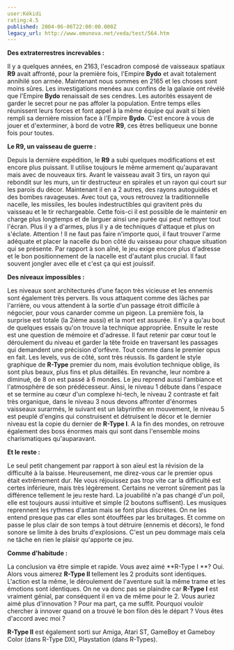 ```yaml
---
user:Kékidi
rating:4.5
published: 2004-06-06T22:00:00.000Z
legacy_url: http://www.emunova.net/veda/test/564.htm
---
```

**Des extraterrestres increvables :**  

  

Il y a quelques années, en 2163, l'escadron composé de vaisseaux spatiaux **R9** avait affronté, pour la première fois, l'Empire **Bydo** et avait totalement annihilé son armée. Maintenant nous sommes en 2165 et les choses sont moins sûres. Les investigations menées aux confins de la galaxie ont révélé que l'Empire **Bydo** renaissait de ses cendres. Les autorités essayent de garder le secret pour ne pas affoler la population. Entre temps elles réunissent leurs forces et font appel à la même équipe qui avait si bien rempli sa dernière mission face à l'Empire **Bydo**. C'est encore à vous de jouer et d'exterminer, à bord de votre **R9**, ces êtres belliqueux une bonne fois pour toutes.  

  

**Le R9, un vaisseau de guerre :**  

  

Depuis la dernière expédition, le **R9** a subi quelques modifications et est encore plus puissant. Il utilise toujours le même armement qu'auparavant mais avec de nouveaux tirs. Avant le vaisseau avait 3 tirs, un rayon qui rebondit sur les murs, un tir destructeur en spirales et un rayon qui court sur les parois du décor. Maintenant il en a 2 autres, des rayons autoguidés et des bombes ravageuses. Avec tout ça, vous retrouvez la traditionnelle nacelle, les missiles, les boules indestructibles qui gravitent près du vaisseau et le tir rechargeable. Cette fois-ci il est possible de le maintenir en charge plus longtemps et de larguer ainsi une purée qui peut nettoyer tout l'écran. Plus il y a d'armes, plus il y a de techniques d'attaque et plus on s'éclate. Attention ! Il ne faut pas faire n'importe quoi, il faut trouver l'arme adéquate et placer la nacelle du bon côté du vaisseau pour chaque situation qui se présente. Par rapport à son aîné, le jeu exige encore plus d'adresse et le bon positionnement de la nacelle est d'autant plus crucial. Il faut souvent jongler avec elle et c'est ça qui est jouissif.  

  

**Des niveaux impossibles :**  

  

Les niveaux sont architecturés d'une façon très vicieuse et les ennemis sont également très pervers. Ils vous attaquent comme des lâches par l'arrière, ou vous attendent à la sortie d'un passage étroit difficile à négocier, pour vous canarder comme un pigeon. La première fois, la surprise est totale (la 2ième aussi) et la mort est assurée. Il n'y a qu'au bout de quelques essais qu'on trouve la technique appropriée. Ensuite le reste est une question de mémoire et d'adresse. Il faut retenir par cœur tout le déroulement du niveau et garder la tête froide en traversant les passages qui demandent une précision d'orfèvre. Tout comme dans le premier opus en fait. Les levels, vus de côté, sont très réussis. Ils gardent le style graphique de **R-Type** premier du nom, mais évolution technique oblige, ils sont plus beaux, plus fins et plus détaillés. En revanche, leur nombre a diminué, de 8 on est passé à 6 mondes. Le jeu reprend aussi l'ambiance et l'atmosphère de son prédécesseur. Ainsi, le niveau 1 débute dans l'espace et se termine au cœur d'un complexe hi-tech, le niveau 2 contraste et fait très organique, dans le niveau 3 nous devons affronter d'énormes vaisseaux surarmés, le suivant est un labyrinthe en mouvement, le niveau 5 est peuplé d'engins qui construisent et détruisent le décor et le dernier niveau est la copie du dernier de **R-Type I**. A la fin des mondes, on retrouve également des boss énormes mais qui sont dans l'ensemble moins charismatiques qu'auparavant.  

  

**Et le reste :**  

  

Le seul petit changement par rapport à son aïeul est la révision de la difficulté à la baisse. Heureusement, me direz-vous car le premier opus était extrêmement dur. Ne vous réjouissez pas trop vite car la difficulté est certes inférieure, mais très légèrement. Certains ne verront sûrement pas la différence tellement le jeu reste hard. La jouabilité n'a pas changé d'un poil, elle est toujours aussi intuitive et simple (2 boutons suffisent). Les musiques reprennent les rythmes d'antan mais se font plus discrètes. On ne les entend presque pas car elles sont étouffées par les bruitages. Et comme on passe le plus clair de son temps à tout détruire (ennemis et décors), le fond sonore se limite à des bruits d'explosions. C'est un peu dommage mais cela ne tâche en rien le plaisir qu'apporte ce jeu.  

  

**Comme d'habitude :**  

  

La conclusion va être simple et rapide. Vous avez aimé **R-Type I **? Oui. Alors vous aimerez **R-Type II** tellement les 2 produits sont identiques. L'action est la même, le déroulement de l'aventure suit la même trame et les émotions sont identiques. On ne va donc pas se plaindre car **R-Type I** est vraiment génial, par conséquent il en va de même pour le 2\. Vous auriez aimé plus d'innovation ? Pour ma part, ça me suffit. Pourquoi vouloir chercher à innover quand on a trouvé le bon filon dès le départ ? Vous êtes d'accord avec moi ?  

  

**R-Type II** est également sorti sur Amiga, Atari ST, GameBoy et Gameboy Color (dans R-Type DX), Playstation (dans R-Types).
